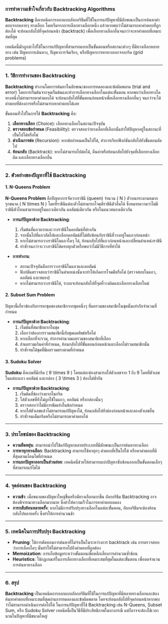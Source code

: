### การทำความเข้าใจเกี่ยวกับ **Backtracking Algorithms**

**Backtracking** คือเทคนิคการออกแบบอัลกอริธึมที่ใช้ในการแก้ปัญหาที่มีลักษณะเป็นการค้นหาคำตอบจากหลายๆ ทางเลือก โดยเริ่มจากการเลือกทางเลือกหนึ่ง แล้วหากพบว่าไม่สามารถหาคำตอบที่ถูกต้องได้ จะย้อนกลับไปที่จุดก่อนหน้า (backtrack) เพื่อเลือกทางเลือกอื่นจนกว่าจะหาคำตอบที่เหมาะสมที่สุด

เทคนิคนี้มักถูกนำไปใช้ในการแก้ปัญหาที่สามารถแยกเป็นขั้นตอนหรือสถานะต่างๆ ที่มีทางเลือกหลายทาง เช่น ปัญหาการเดินทาง, ปัญหาการจัดเรียง, หรือปัญหาการหาทางออกจากกริด (grid problems)

---

### **1. วิธีการทำงานของ Backtracking**

**Backtracking** ทำงานโดยการค้นหาในลักษณะของการทดลองและข้อผิดพลาด (trial and error) โดยการเริ่มต้นจากจุดเริ่มต้นและทำการเลือกทางเลือกในแต่ละขั้นตอน หากพบว่าเลือกทางใดทางหนึ่งไม่สามารถหาคำตอบได้ จะย้อนกลับไปที่ขั้นตอนก่อนหน้าเพื่อเลือกทางเลือกอื่นๆ จนกว่าจะได้คำตอบที่ต้องการหรือไม่สามารถหาคำตอบได้เลย

ขั้นตอนทั่วไปในการใช้ **Backtracking** คือ:
1. **เลือกทางเลือก** (Choice): เลือกทางเลือกในสถานะปัจจุบัน
2. **ตรวจสอบข้อกำหนด** (Feasibility): ตรวจสอบว่าทางเลือกที่เลือกนั้นทำให้ปัญหาอยู่ในสถานะที่เป็นไปได้หรือไม่
3. **ดำเนินการต่อ** (Recursion): หากข้อกำหนดเป็นไปได้, ทำการเรียกฟังก์ชันกลับไปยังขั้นตอนถัดไป
4. **ย้อนกลับ** (Backtrack): หากไม่สามารถไปต่อได้, คืนค่าหรือย้อนกลับไปยังจุดที่เลือกทางเลือกผิด และเลือกทางเลือกอื่น

---

### **2. ตัวอย่างของปัญหาที่ใช้ Backtracking**

#### **1. N-Queens Problem**

**N-Queens Problem** คือปัญหาการจัดวางราชินี (queen) จำนวน \( N \) ตัวบนกระดานหมากรุกขนาด \( N \times N \) โดยที่ราชินีแต่ละตัวไม่สามารถโจมตีราชินีตัวอื่นได้ ซึ่งหมายความว่าไม่มีราชินีตัวไหนสามารถอยู่ในแถวเดียวกัน คอลัมน์เดียวกัน หรือในแนวทแยงเดียวกัน

- **การแก้ปัญหาด้วย Backtracking**:
  1. เริ่มต้นที่แถวแรกและวางราชินีในคอลัมน์ที่ต่างกัน
  2. จากนั้นไปที่แถวถัดไปและเลือกคอลัมน์ที่ไม่ทับซ้อนกับราชินีที่วางอยู่ในแถวก่อนหน้า
  3. หากไม่สามารถวางราชินีในแถวใดๆ ได้, ย้อนกลับไปที่แถวก่อนหน้าและเปลี่ยนตำแหน่งราชินี
  4. ทำซ้ำจนกว่าจะวางราชินีได้ครบทุกตัวหรือพบว่าไม่มีวิธีการที่ทำได้

- **การทำงาน**:
  - สถานะปัจจุบันคือการวางราชินีในแถวและคอลัมน์
  - ฟังก์ชันตรวจสอบว่าราชินีในตำแหน่งนั้นจะทำให้เกิดการโจมตีหรือไม่ (ตรวจสอบในแถว, คอลัมน์ และทแยง)
  - หากไม่สามารถวางราชินีได้, ระบบจะย้อนกลับไปที่จุดที่วางผิดและเลือกทางเลือกใหม่

#### **2. Subset Sum Problem**

ปัญหานี้เกี่ยวข้องกับการหาชุดของสมาชิกจากชุดหนึ่งๆ ที่ผลรวมของสมาชิกในชุดนั้นเท่ากับจำนวนที่กำหนด

- **การแก้ปัญหาด้วย Backtracking**:
  1. เริ่มต้นที่สมาชิกแรกในชุด
  2. เลือกว่าต้องการรวมสมาชิกนี้กับชุดผลลัพธ์หรือไม่
  3. หากเลือกที่จะรวม, ทำการคำนวณผลรวมของสมาชิกที่เลือก
  4. ถ้าผลรวมเกินค่าที่กำหนด, ย้อนกลับไปที่ขั้นตอนก่อนหน้าและเลือกไม่รวมสมาชิกนั้น
  5. ทำซ้ำจนได้ชุดที่มีผลรวมตรงตามที่กำหนด

#### **3. Sudoku Solver**

**Sudoku** คือเกมที่มีกริด \( 9 \times 9 \) โดยแต่ละช่องสามารถใส่ตัวเลขจาก 1 ถึง 9 โดยที่ตัวเลขในแต่ละแถว คอลัมน์ และกล่อง \( 3 \times 3 \) ต้องไม่ซ้ำกัน

- **การแก้ปัญหาด้วย Backtracking**:
  1. เริ่มต้นที่ช่องว่างแรกในกริด
  2. ใส่ตัวเลขที่ยังไม่ถูกใช้ในแถว, คอลัมน์ หรือกล่องนั้นๆ
  3. ตรวจสอบว่าไม่มีการขัดแย้งในข้อกำหนด
  4. หากใส่ตัวเลขแล้วไม่สามารถแก้ปัญหาได้, ย้อนกลับไปยังช่องก่อนหน้าและลองตัวเลขอื่น
  5. ทำซ้ำจนเต็มกริดหรือไม่สามารถหาคำตอบได้

---

### **3. ประโยชน์ของ Backtracking**

- **ความยืดหยุ่น**: สามารถนำไปใช้แก้ปัญหาหลายประเภทที่มีลักษณะเป็นการค้นหาทางเลือก
- **การหาทุกทางเลือก**: Backtracking สามารถใช้หาทุกๆ คำตอบที่เป็นไปได้ หรือหาคำตอบที่ดีที่สุดตามเงื่อนไขที่กำหนด
- **การแยกปัญหาออกเป็นส่วนย่อย**: เทคนิคนี่ช่วยให้สามารถแบ่งปัญหาซับซ้อนออกเป็นขั้นตอนเล็กๆ ที่สามารถแก้ไขได้

---

### **4. จุดอ่อนของ Backtracking**

- **ความช้า**: เมื่อขนาดของปัญหาใหญ่ขึ้นหรือมีทางเลือกมากขึ้น อัลกอริธึม Backtracking อาจต้องพิจารณาทางเลือกมากมาย ซึ่งทำให้ความเร็วในการหาคำตอบลดลง
- **การกลับย้อนหลายครั้ง**: หากไม่มีการปรับปรุงทางเลือกในแต่ละขั้นตอน, อัลกอริธึมจะต้องย้อนกลับไปหลายครั้ง ซึ่งทำให้การคำนวณช้า

---

### **5. เทคนิคในการปรับปรุง Backtracking**

- **Pruning**: ใช้การตัดทอนการค้นหาที่ไม่จำเป็นในระหว่างการ backtrack เช่น การตรวจสอบว่าการเลือกใดๆ นั้นทำให้ไม่สามารถไปถึงคำตอบที่ถูกต้อง
- **Memoization**: การเก็บข้อมูลระหว่างขั้นตอนเพื่อหลีกเลี่ยงการคำนวณซ้ำซ้อน
- **Heuristics**: ใช้กฎเกณฑ์ในการเลือกทางเลือกที่เหมาะสมที่สุดในแต่ละขั้นตอน เพื่อลดจำนวนการค้นหาทางเลือก

---

### **6. สรุป**

**Backtracking** เป็นเทคนิคการออกแบบอัลกอริธึมที่ใช้ในการแก้ปัญหาที่มีหลายทางเลือกและต้องค้นหาคำตอบที่เหมาะสมที่สุดผ่านการทดลองและข้อผิดพลาด โดยจะย้อนกลับไปที่จุดก่อนหน้าหากพบว่าไม่สามารถดำเนินการต่อไปได้ ในการแก้ปัญหาที่ใช้ Backtracking เช่น N-Queens, Subset Sum, หรือ Sudoku Solver เทคนิคนี้เป็นวิธีที่มีประสิทธิภาพในบางกรณี แต่ก็อาจจะต้องใช้เวลานานในปัญหาที่มีขนาดใหญ่